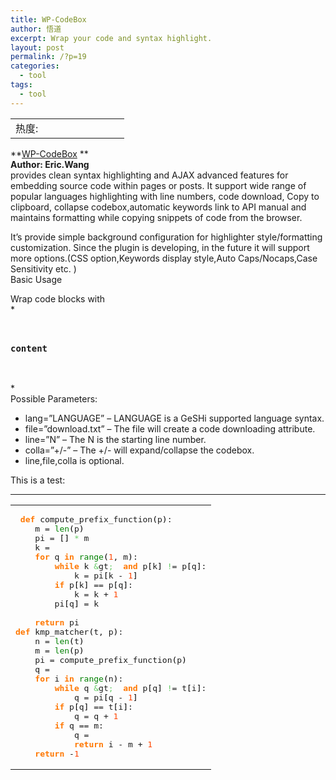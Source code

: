 ```yaml
---
title: WP-CodeBox
author: 悟道
excerpt: Wrap your code and syntax highlight.
layout: post
permalink: /?p=19
categories:
  - tool
tags:
  - tool
---
```

<table>
  <tr cellpadding=0><td>
    热度:
  </td><td cellpadding=0><img src='http://210.75.224.29/wordpress/wp-content/plugins/statpresscn/images/sun.gif' width=10 height=10 border=0 /></td><td cellpadding=0><img src='http://210.75.224.29/wordpress/wp-content/plugins/statpresscn/images/sun.gif' width=10 height=10 border=0 /></td><td cellpadding=0><img src='http://210.75.224.29/wordpress/wp-content/plugins/statpresscn/images/sun.gif' width=10 height=10 border=0 /></td><td cellpadding=0><img src='http://210.75.224.29/wordpress/wp-content/plugins/statpresscn/images/sun_dark.gif' width=10 height=10 border=0 /></td><td cellpadding=0><img src='http://210.75.224.29/wordpress/wp-content/plugins/statpresscn/images/sun_dark.gif' width=10 height=10 border=0 /></td></tr>
</table>

**[WP-CodeBox][1] **  
**Author: Eric.Wang**  
provides clean syntax highlighting and AJAX advanced features for embedding source code within pages or posts. It support wide range of popular languages highlighting with line numbers, code download, Copy to clipboard, collapse codebox,automatic keywords link to API manual and maintains formatting while copying snippets of code from the browser.

It&#8217;s provide simple background configuration for highlighter style/formatting customization. Since the plugin is developing, in the future it will support more options.(CSS option,Keywords display style,Auto Caps/Nocaps,Case Sensitivity etc. )  
Basic Usage

Wrap code blocks with  
*  
**<pre lang=&#8221;LANGUAGE&#8221; line=&#8221;1&#8243; file=&#8221;download.txt&#8221; colla=&#8221;-&#8221; >  
content  
</pre>**  
*  
Possible Parameters:

* lang=&#8221;LANGUAGE&#8221; &#8211; LANGUAGE is a GeSHi supported language syntax.  
* file=&#8221;download.txt&#8221; &#8211; The file will create a code downloading attribute.  
* line=&#8221;N&#8221; &#8211; The N is the starting line number.  
* colla=&#8221;+/-&#8221; &#8211; The +/- will expand/collapse the codebox.  
* line,file,colla is optional.

This is a test:

* * *

<div class="wp_codebox">
  <table>
    <tr id="p191">
      <td class="code" id="p19code1">
        <pre class="python" style="font-family:monospace;"> <span style="color: #ff7700;font-weight:bold;">def</span> compute_prefix_function<span style="color: black;">&#40;</span>p<span style="color: black;">&#41;</span>:
    m = <span style="color: #008000;">len</span><span style="color: black;">&#40;</span>p<span style="color: black;">&#41;</span>
    pi = <span style="color: black;">&#91;</span><span style="color: #ff4500;"></span><span style="color: black;">&#93;</span> <span style="color: #66cc66;">*</span> m
    k = <span style="color: #ff4500;"></span>
    <span style="color: #ff7700;font-weight:bold;">for</span> q <span style="color: #ff7700;font-weight:bold;">in</span> <span style="color: #008000;">range</span><span style="color: black;">&#40;</span><span style="color: #ff4500;">1</span>, m<span style="color: black;">&#41;</span>:
        <span style="color: #ff7700;font-weight:bold;">while</span> k <span style="color: #66cc66;">&</span>gt<span style="color: #66cc66;">;</span> <span style="color: #ff4500;"></span> <span style="color: #ff7700;font-weight:bold;">and</span> p<span style="color: black;">&#91;</span>k<span style="color: black;">&#93;</span> <span style="color: #66cc66;">!</span>= p<span style="color: black;">&#91;</span>q<span style="color: black;">&#93;</span>:
            k = pi<span style="color: black;">&#91;</span>k - <span style="color: #ff4500;">1</span><span style="color: black;">&#93;</span>
        <span style="color: #ff7700;font-weight:bold;">if</span> p<span style="color: black;">&#91;</span>k<span style="color: black;">&#93;</span> == p<span style="color: black;">&#91;</span>q<span style="color: black;">&#93;</span>:
            k = k + <span style="color: #ff4500;">1</span>
        pi<span style="color: black;">&#91;</span>q<span style="color: black;">&#93;</span> = k
&nbsp;
    <span style="color: #ff7700;font-weight:bold;">return</span> pi
<span style="color: #ff7700;font-weight:bold;">def</span> kmp_matcher<span style="color: black;">&#40;</span>t, p<span style="color: black;">&#41;</span>:
    n = <span style="color: #008000;">len</span><span style="color: black;">&#40;</span>t<span style="color: black;">&#41;</span>
    m = <span style="color: #008000;">len</span><span style="color: black;">&#40;</span>p<span style="color: black;">&#41;</span>
    pi = compute_prefix_function<span style="color: black;">&#40;</span>p<span style="color: black;">&#41;</span>
    q = <span style="color: #ff4500;"></span>
    <span style="color: #ff7700;font-weight:bold;">for</span> i <span style="color: #ff7700;font-weight:bold;">in</span> <span style="color: #008000;">range</span><span style="color: black;">&#40;</span>n<span style="color: black;">&#41;</span>:
        <span style="color: #ff7700;font-weight:bold;">while</span> q <span style="color: #66cc66;">&</span>gt<span style="color: #66cc66;">;</span> <span style="color: #ff4500;"></span> <span style="color: #ff7700;font-weight:bold;">and</span> p<span style="color: black;">&#91;</span>q<span style="color: black;">&#93;</span> <span style="color: #66cc66;">!</span>= t<span style="color: black;">&#91;</span>i<span style="color: black;">&#93;</span>:
            q = pi<span style="color: black;">&#91;</span>q - <span style="color: #ff4500;">1</span><span style="color: black;">&#93;</span>
        <span style="color: #ff7700;font-weight:bold;">if</span> p<span style="color: black;">&#91;</span>q<span style="color: black;">&#93;</span> == t<span style="color: black;">&#91;</span>i<span style="color: black;">&#93;</span>:
            q = q + <span style="color: #ff4500;">1</span>
        <span style="color: #ff7700;font-weight:bold;">if</span> q == m:
            q = <span style="color: #ff4500;"></span>
            <span style="color: #ff7700;font-weight:bold;">return</span> i - m + <span style="color: #ff4500;">1</span>
    <span style="color: #ff7700;font-weight:bold;">return</span> -<span style="color: #ff4500;">1</span></pre>
      </td>
    </tr>
  </table>
</div>

 [1]: http://wordpress.org/extend/plugins/wp-codebox/